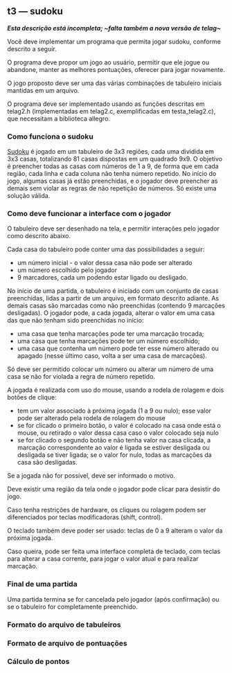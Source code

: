 ## t3 — sudoku

***Esta descrição está incompleta; ~falta também a nova versão de telag~***

Você deve implementar um programa que permita jogar sudoku, conforme descrito a seguir.

O programa deve propor um jogo ao usuário, permitir que ele jogue ou abandone, manter as melhores pontuações, oferecer para jogar novamente.

O jogo proposto deve ser uma das várias combinações de tabuleiro iniciais mantidas em um arquivo.

O programa deve ser implementado usando as funções descritas em telag2.h (implementadas em telag2.c, exemplificadas em testa_telag2.c), que necessitam a biblioteca allegro.

### Como funciona o sudoku

[Sudoku](https://pt.wikipedia.org/wiki/Sudoku) é jogado em um tabuleiro de 3x3 regiões, cada uma dividida em 3x3 casas, totalizando 81 casas dispostas em um quadrado 9x9.
O objetivo é preencher todas as casas com números de 1 a 9, de forma que em cada região, cada linha e cada coluna não tenha número repetido.
No início do jogo, algumas casas já estão preenchidas, e o jogador deve preencher as demais sem violar as regras de não repetição de números.
Só existe uma solução válida.

### Como deve funcionar a interface com o jogador

O tabuleiro deve ser desenhado na tela, e permitir interações pelo jogador como descrito abaixo.

Cada casa do tabuleiro pode conter uma das possibilidades a seguir:
- um número inicial - o valor dessa casa não pode ser alterado
- um número escolhido pelo jogador
- 9 marcadores, cada um podendo estar ligado ou desligado.

No início de uma partida, o tabuleiro é iniciado com um conjunto de casas preenchidas, lidas a partir de um arquivo, em formato descrito adiante.
As demais casas são marcadas como não preenchidas (contendo 9 marcações desligadas).
O jogador pode, a cada jogada, alterar o valor em uma casa das que não tenham sido preenchidas no início:
- uma casa que tenha marcações pode ter uma marcação trocada;
- uma casa que tenha marcações pode ter um número escolhido;
- uma casa que contenha um número pode ter esse número alterado ou apagado (nesse último caso, volta a ser uma casa de marcações).

Só deve ser permitido colocar um número ou alterar um número de uma casa se não for violada a regra de número repetido.

A jogada é realizada com uso do mouse, usando a rodela de rolagem e dois botões de clique:
- tem um valor associado à próxima jogada (1 a 9 ou nulo); esse valor pode ser alterado pela rodela de rolagem do mouse
- se for clicado o primeiro botão, o valor é colocado na casa onde está o mouse, ou retirado o valor dessa casa caso o valor colocado seja nulo
- se for clicado o segundo botão e não tenha valor na casa clicada, a marcação correspondente ao valor é ligada se estiver desligada ou desligada se tiver ligada; se o valor for nulo, todas as marcações da casa são desligadas.

Se a jogada não for possível, deve ser informado o motivo.

Deve existir uma região da tela onde o jogador pode clicar para desistir do jogo.

Caso tenha restrições de hardware, os cliques ou rolagem podem ser diferenciados por teclas modificadoras (shift, control).

O teclado também deve poder ser usado: teclas de 0 a 9 alteram o valor da próxima jogada.

Caso queira, pode ser feita uma interface completa de teclado, com teclas para alterar a casa corrente, para jogar o valor atual e para realizar marcação.

### Final de uma partida

Uma partida termina se for cancelada pelo jogador (após confirmação) ou se o tabuleiro for completamente preenchido.

### Formato do arquivo de tabuleiros

### Formato de arquivo de pontuações 

### Cálculo de pontos
